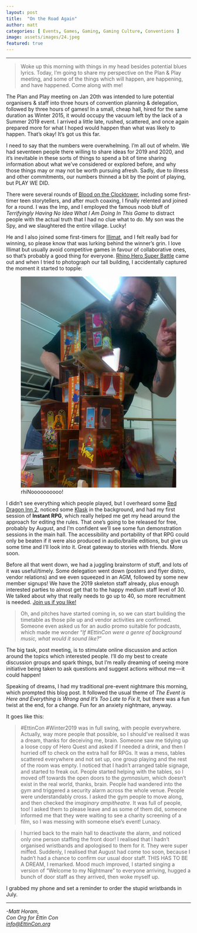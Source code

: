 ```yaml
---
layout: post
title:  "On the Road Again"
author: matt
categories: [ Events, Games, Gaming, Gaming Culture, Conventions ]
image: assets/images/24.jpeg
featured: true
---
```


<section name="c029" class="section section--body section--first"><div class="section-divider"><hr class="section-divider"></div><div class="section-content"><div class="section-inner sectionLayout--insetColumn"><blockquote name="82db" id="82db" class="graf graf--blockquote graf-after--h3">Woke up this morning with things in my head besides potential blues lyrics. Today, I’m going to share my perspective on the Plan &amp; Play meeting, and some of the things which will happen, are happening, and have happened. Come along with me!</blockquote><p name="7423" id="7423" class="graf graf--p graf-after--blockquote">The Plan and Play meeting on Jan 20th was intended to lure potential organisers &amp; staff into three hours of convention planning &amp; delegation, followed by three hours of games! In a small, cheap hall, hired for the same duration as Winter 2015, it would occupy the vacuum left by the lack of a Summer 2019 event. I arrived a little late, rushed, scattered, and once again prepared more for what I hoped would happen than what was likely to happen. That’s okay! It’s got us this far.</p><p name="c294" id="c294" class="graf graf--p graf-after--p">I need to say that the numbers were overwhelming. I’m all out of whelm. We had seventeen people there willing to share ideas for 2019 and 2020, and it’s inevitable in these sorts of things to spend a bit of time sharing information about what we’ve considered or explored before, and why those things may or may not be worth pursuing afresh. Sadly, due to illness and other commitments, our numbers thinned a bit by the point of playing, but PLAY WE DID.</p><p name="969b" id="969b" class="graf graf--p graf-after--p">There were several rounds of <a href="https://bloodontheclocktower.com" data-href="https://bloodontheclocktower.com" class="markup--anchor markup--p-anchor" rel="noopener" target="_blank">Blood on the Clocktower</a>, including some first-timer teen storytellers, and after much coaxing, I finally relented and joined for a round. I was the Imp, and I employed the famous noob bluff of <em class="markup--em markup--p-em">Terrifyingly Having No Idea What I Am Doing In This Game</em> to distract people with the actual truth that I had no clue what to do. My son was the Spy, and we slaughtered the entire village. Lucky!</p><p name="0555" id="0555" class="graf graf--p graf-after--p">He and I also joined some first-timers for <a href="https://www.illimat.com" data-href="https://www.illimat.com" class="markup--anchor markup--p-anchor" rel="noopener" target="_blank">Illimat</a>, and I felt really bad for winning, so please know that was lurking behind the winner’s grin. I love Illimat but usually avoid competitive games in favour of collaborative ones, so that’s probably a good thing for everyone. <a href="https://boardgamegeek.com/boardgame/218333/rhino-hero-super-battle" data-href="https://boardgamegeek.com/boardgame/218333/rhino-hero-super-battle" class="markup--anchor markup--p-anchor" rel="noopener" target="_blank">Rhino Hero Super Battle</a> came out and when I tried to photograph our tall building, I accidentally captured the moment it started to topple:</p>
  
<figure name="e508" id="e508" class="graf graf--figure graf-after--p"><img class="graf-image" data-image-id="1*5P9zJOj262AaNxiOJj_s3Q.jpeg" data-width="2432" data-height="3286" data-is-featured="true" src="assets/images/24.jpeg"><figcaption class="imageCaption">rhiNoooooooooo!</figcaption></figure>

<p name="b67e" id="b67e" class="graf graf--p graf-after--figure">I didn’t see everything which people played, but I overheard some <a href="http://slugfestgames.com/games/rdi/rdi-2/" data-href="http://slugfestgames.com/games/rdi/rdi-2/" class="markup--anchor markup--p-anchor" rel="noopener" target="_blank">Red Dragon Inn 2</a>, noticed some <a href="https://boardgamegeek.com/boardgame/165722/klask" data-href="https://boardgamegeek.com/boardgame/165722/klask" class="markup--anchor markup--p-anchor" rel="noopener" target="_blank">Klask</a> in the background, and had my first session of <strong class="markup--strong markup--p-strong">Instant RPG</strong>, which really helped me get my head around the approach for editing the rules. That one’s going to be released for free, probably by August, and I’m confident we’ll see some fun demonstration sessions in the main hall. The accessibility and portability of that RPG could only be beaten if it were also produced in audio/braille editions, but give us some time and I’ll look into it. Great gateway to stories with friends. More soon.</p><p name="859a" id="859a" class="graf graf--p graf-after--p">Before all that went down, we had a juggling brainstorm of stuff, and lots of it was useful/timely. Some delegation went down (posters and flyer distro, vendor relations) and we even squeezed in an AGM, followed by some new member signups! We have the 2019 skeleton staff already, plus enough interested parties to almost get that to the happy medium staff level of 30. We talked about why that really needs to go up to 40, so more recruitment is needed. <a href="https://EttinCon.org/volunteer" data-href="https://EttinCon.org/volunteer" class="markup--anchor markup--p-anchor" rel="noopener" target="_blank">Join us if you like!</a></p><blockquote name="ce2c" id="ce2c" class="graf graf--blockquote graf--hasDropCapModel graf-after--p">Oh, and pitches have started coming in, so we can start building the timetable as those pile up and vendor activities are confirmed. Someone even asked us for an audio promo suitable for podcasts, which made me wonder “<em class="markup--em markup--blockquote-em">If #EttinCon were a genre of background music, what would it sound like?</em>”</blockquote><p name="009f" id="009f" class="graf graf--p graf-after--blockquote">The big task, post meeting, is to stimulate online discussion and action around the topics which interested people. I’ll do my best to create discussion groups and spark things, but I’m really dreaming of seeing more initiative being taken to ask questions and suggest actions without me — it could happen!</p><p name="7f8d" id="7f8d" class="graf graf--p graf-after--p">Speaking of dreams, I had my traditional pre-event nightmare this morning, which prompted this blog post. It followed the usual theme of <em class="markup--em markup--p-em">The Event is Here and Everything is Wrong and It’s Too Late to Fix It</em>, but there was a fun twist at the end, for a change. Fun for an anxiety nightmare, anyway.</p><p name="d264" id="d264" class="graf graf--p graf-after--p">It goes like this:</p><blockquote name="19ef" id="19ef" class="graf graf--blockquote graf-after--p">#EttinCon #Winter2019 was in full swing, with people everywhere. Actually, way more people that possible, so I should’ve realised it was a dream, thanks for deceiving me, brain. Someone saw me tidying up a loose copy of Hero Quest and asked if I needed a drink, and then I hurried off to check on the extra hall for RPGs. It was a mess, tables scattered everywhere and not set up, one group playing and the rest of the room was empty. I noticed that I hadn’t arranged table signage, and started to freak out. People started helping with the tables, so I moved off towards the open doors to the <em class="markup--em markup--blockquote-em">gymnasium</em>, which doesn’t exist in the real world, thanks, brain. People had wandered into the gym and triggered a security alarm across the whole venue. People were understandably cross. I asked the gym people to move along, and then checked the i<em class="markup--em markup--blockquote-em">maginary ampitheatre</em>. It was full of people, too! I asked them to please leave and as some of them did, someone informed me that they were waiting to see a charity screening of a film, so I was messing with someone else’s event! Lunacy.</blockquote><blockquote name="7cf4" id="7cf4" class="graf graf--blockquote graf-after--blockquote">I hurried back to the main hall to deactivate the alarm, and noticed only one person staffing the front door! I realised that I hadn’t organised wristbands and apologised to them for it. They were super miffed. Suddenly, I realised that August had come too soon, because I hadn’t had a chance to confirm our usual door staff. THIS HAS TO BE A DREAM, I remarked. Mood much improved, I started singing a version of “Welcome to my Nightmare” to everyone arriving, hugged a bunch of door staff as they arrived, then woke myself up.</blockquote><p name="5d65" id="5d65" class="graf graf--p graf-after--blockquote graf--trailing">I grabbed my phone and set a reminder to order the stupid wristbands in July.</p></div></div></section><section name="2ffe" class="section section--body section--last"><div class="section-divider"><hr class="section-divider"></div><div class="section-content"><div class="section-inner sectionLayout--insetColumn"><p name="e9f8" id="e9f8" class="graf graf--p graf--leading graf--trailing"><em class="markup--em markup--p-em">-Matt Horam,<br>Con Org for Ettin Con<br></em><a href="mailto:info@EttinCon.org" data-href="mailto:info@EttinCon.org" class="markup--anchor markup--p-anchor" target="_blank"><em class="markup--em markup--p-em">info@EttinCon.org</em></a></p></div></div></section>
